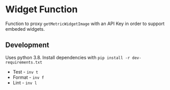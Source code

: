 # Widget Function
Function to proxy `getMetricWidgetImage` with an API Key in order to support embeded widgets.


## Development
Uses python 3.8. Install dependencies with `pip install -r dev-requirements.txt`

* Test - `inv t`
* Format - `inv f`
* Lint - `inv l`
